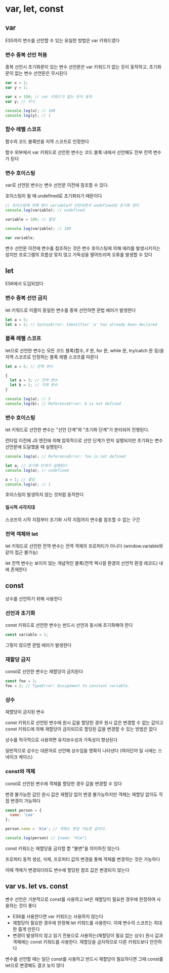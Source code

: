 # var, let, const

## var

ES5까지 변수를 선언할 수 있는 유일한 방법은 var 키워드였다

### 변수 중복 선언 허용

중복 선언시 초기화문이 있는 변수 선언문은 var 키워드가 없는 듯이 동작하고, 초기화문이 없는 변수 선언문은 무시된다

```js
var x = 1;
var y = 1;

var x = 100; // var 키워드가 없는 듯이 동작
var y; // 무시

console.log(x); // 100
console.log(y); // 1
```

### 함수 레벨 스코프

함수의 코드 블록만을 지역 스코프로 인정한다

함수 외부에서 var 키워드로 선언한 변수는 코드 블록 내에서 선언해도 전부 전역 변수가 된다

### 변수 호이스팅

var로 선언된 변수는 변수 선언문 이전에 참조할 수 있다.

호이스팅이 될 때 undefined로 초기화되기 때문이다

```js
// 호이스팅에 의해 변수 variable이 선언되면서 undefined로 초기화 된다
console.log(variable); // undefined

variable = 100; // 할당

console.log(variable); // 100

var variable;
```

변수 선언문 이전에 변수를 참조하는 것은 변수 호이스팅에 의해 에러를 발생시키지는 않지만 프로그램의 흐름상 맞지 않고 가독성을 떨어뜨리며 오류를 발생할 수 있다

## let

ES6에서 도입되었다

### 변수 중복 선언 금지

let 키워드로 이름이 동일한 변수를 중복 선언하면 문법 에러가 발생한다

```js
let a = 5;
let a = 2; // SyntaxError: Identifier 'a' has already been declared
```

### 블록 레벨 스코프

let으로 선언한 변수는 모든 코드 블록(함수, if 문, for 문, while 문, try/catch 문 등)을 지역 스코프로 인정하는 블록 레벨 스코프를 따른다

```js
let a = 5; // 전역 변수

{
  let a = 3; // 전역 변수
  let b = 1; // 지역 변수
}

console.log(a); // 5
console.log(b); // ReferenceError: b is not defined
```

### 변수 호이스팅

let 키워드로 선언한 변수는 "선언 단계"와 "초기화 단계"가 분리되어 진행된다.

런타임 이전에 JS 엔진에 의해 암묵적으로 선언 단계가 먼저 실행되지만 초기화는 변수 선언문에 도달했을 때 실행된다.

```js
console.log(a); // ReferenceError: foo is not defined

let a; // 초기화 단계가 실행된다
console.log(a); // undefined

a = 1; // 할당
console.log(a); // 1
```

호이스팅이 발생하지 않는 것처럼 동작한다

#### 일시적 사각지대

스코프의 시작 지점부터 초기화 시작 지점까지 변수를 참조할 수 없는 구간

### 전역 객체와 let

let 키워드로 선언한 전역 변수는 전역 객체의 프로퍼티가 아니다 (window.variable와 같이 접근 불가능)

let 전역 변수는 보이지 않는 개념적인 블록(전역 렉시컬 환경의 선언적 환경 레코드) 내에 존재한다

## const

상수를 선언하기 위해 사용한다

### 선언과 초기화

const 키워드로 선언한 변수는 반드시 선언과 동시에 초기화해야 한다

```js
const variable = 1;
```

그렇지 않으면 문법 에러가 발생한다

### 재할당 금지

const로 선언한 변수는 재할당이 금지된다

```js
const foo = 1;
foo = 2; // TypeError: Assignment to constant variable.
```

### 상수

재할당이 금지된 변수

const 키워드로 선언된 변수에 원시 값을 할당한 경우 원시 값은 변경할 수 없는 값이고 const 키워드에 의해 재할당이 금지되므로 할당된 값을 변경할 수 있는 방법은 없다

상수를 적극적으로 사용하면 유지보수성과 가독성이 향상된다

일반적으로 상수는 대문자로 선언해 상수임을 명확히 나타낸다 (여러단어 일 시에는 스네이크 케이스)

### const와 객체

const로 선언된 변수에 객체를 할당한 경우 값을 변경할 수 있다

변경 불가능한 값인 원시 값은 재할당 없이 변경 불가능하지만 객체는 재할당 없이도 직접 변경이 가능하다

```js
const person = {
  name: 'Lee'
};

person.name = 'Kim'; // 객체는 변경 가능한 값이다.

console.log(person) // {name: "Kim"}
```

const 키워드는 재할당을 금지할 뿐 "불변"을 의미하진 않는다.

프로퍼티 동적 생성, 삭제, 프로퍼티 값의 변경을 통해 객체를 변경하는 것은 가능하다

이때 객체가 변경되더라도 변수에 할당된 참조 값은 변경되지 않는다

## var vs. let vs. const

변수 선언은 기본적으로 const를 사용하고 let은 재할당이 필요한 경우에 한정하여 사용하는 것이 좋다

- ES6를 사용한다면 var 키워드는 사용하지 않는다
- 재할당이 필요한 경우에 한정해 let 키워드를 사용한다. 이때 변수의 스코프는 최대한 좁게 만든다
- 변경이 발생하지 않고 읽기 전용으로 사용하는(재할당이 필요 없는 상수) 원시 값과 객체에는 const 키워드를 사용한다. 재할당을 금지하므로 다른 키워드보다 안전하다

변수를 선언할 때는 일단 const를 사용하고 반드시 재할당이 필요하다면 그때 const를 let으로 변경해도 결코 늦지 않다